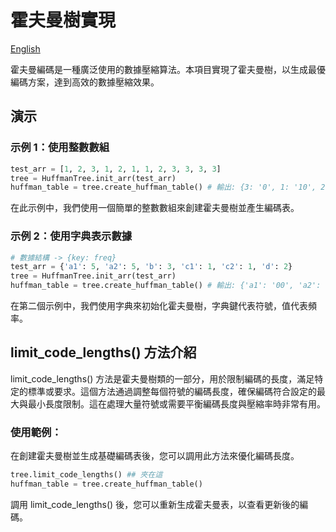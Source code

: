 # 霍夫曼樹實現 

[English](#README.md)

霍夫曼編碼是一種廣泛使用的數據壓縮算法。本項目實現了霍夫曼樹，以生成最優編碼方案，達到高效的數據壓縮效果。

## 演示

### 示例 1：使用整數數組

```python
test_arr = [1, 2, 3, 1, 2, 1, 1, 2, 3, 3, 3, 3]
tree = HuffmanTree.init_arr(test_arr)
huffman_table = tree.create_huffman_table() # 輸出: {3: '0', 1: '10', 2: '110'}
```

在此示例中，我們使用一個簡單的整數數組來創建霍夫曼樹並產生編碼表。

### 示例 2：使用字典表示數據

```python
# 數據結構 -> {key: freq}
test_arr = {'a1': 5, 'a2': 5, 'b': 3, 'c1': 1, 'c2': 1, 'd': 2}
tree = HuffmanTree.init_arr(test_arr)
huffman_table = tree.create_huffman_table() # 輸出: {'a1': '00', 'a2': '01', 'b': '10', 'd': '110', 'c2': '1110', 'c1': '11110'}
```

在第二個示例中，我們使用字典來初始化霍夫曼樹，字典鍵代表符號，值代表頻率。

## limit_code_lengths() 方法介紹

limit_code_lengths() 方法是霍夫曼樹類的一部分，用於限制編碼的長度，滿足特定的標準或要求。這個方法通過調整每個符號的編碼長度，確保編碼符合設定的最大與最小長度限制。這在處理大量符號或需要平衡編碼長度與壓縮率時非常有用。

### 使用範例：

在創建霍夫曼樹並生成基礎編碼表後，您可以調用此方法來優化編碼長度。

```python
tree.limit_code_lengths() ## 夾在這
huffman_table = tree.create_huffman_table()
```

調用 limit_code_lengths() 後，您可以重新生成霍夫曼表，以查看更新後的編碼。